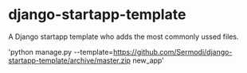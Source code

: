 # django-startapp-template
A Django startapp template who adds the most commonly ussed files.

'python manage.py --template=https://github.com/Sermodi/django-startapp-template/archive/master.zip new_app'
